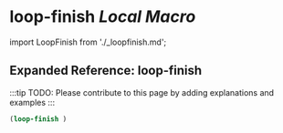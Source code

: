 # **loop-finish** *Local Macro*

import LoopFinish from './_loopfinish.md';

<LoopFinish />

## Expanded Reference: loop-finish

:::tip
TODO: Please contribute to this page by adding explanations and examples
:::

```lisp
(loop-finish )
```
